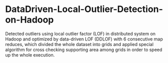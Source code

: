 # DataDriven-Local-Outlier-Detection-on-Hadoop

Detected outliers using local outlier factor (LOF) in distributed system on Hadoop 
and optimized by data-driven LOF (DDLOF) with 6 consecutive map reduces, 
which divided the whole dataset into grids 
and applied special algorithm for cross checking supporting area among grids in order to speed up the whole execution.

